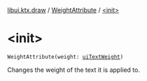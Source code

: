 [libui.ktx.draw](../README.md) / [WeightAttribute](README.md) / [&lt;init&gt;](-init-.md)

# &lt;init&gt;

`WeightAttribute(weight: `[`uiTextWeight`](../../libui/ui-text-weight.md)`)`

Changes the weight of the text it is applied to.

